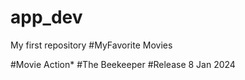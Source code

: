 # app_dev
My first  repository
#MyFavorite Movies

#Movie Action*
#The Beekeeper
#Release 8 Jan 2024



